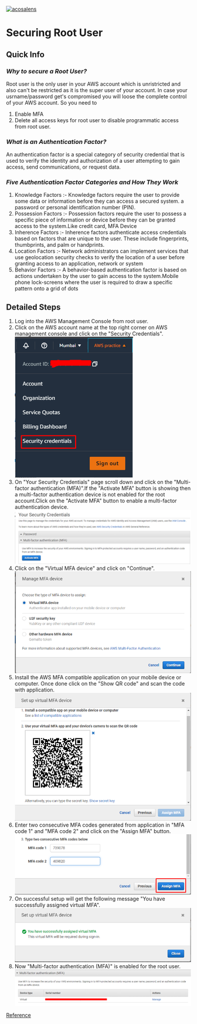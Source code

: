 [<img alt="acosalens" width="200px" src="https://assets.zyrosite.com//YBgqZbnEvkulw8yL/Acosa_logo-A3Qn5vgEezFDLaJ7.png" />](https://acosalens.com)

# Securing Root User

## Quick Info

### _Why to secure a Root User?_

Root user is the only user in your AWS account which is unristricted and also can't be restricted as it is the super user of your account. In case your usrname/password get's compromised you will loose the complete control of your AWS account. So you need to 
1. Enable MFA
2. Delete all access keys for root user to disable programmatic  access from root user.

### _What is an Authentication Factor?_

An authentication factor is a special category of security credential that is used to verify the identity and authorization of a user attempting to gain access, send communications, or request data.

### _Five Authentication Factor Categories and How They Work_

1. Knowledge Factors :- Knowledge factors require the user to provide some data or information before they can access a secured system. a password or personal identification number (PIN).
2. Possession Factors :- Possession factors require the user to possess a specific piece of information or device before they can be granted access to the system.Like credit card, MFA Device
3. Inherence Factors :- Inherence factors authenticate access credentials based on factors that are unique to the user. These include fingerprints, thumbprints, and palm or handprints.
4. Location Factors :- Network administrators can implement services that use geolocation security checks to verify the location of a user before granting access to an application, network or system
5. Behavior Factors :- A behavior-based authentication factor is based on actions undertaken by the user to gain access to the system.Mobile phone lock-screens where the user is required to draw a specific pattern onto a grid of dots



## Detailed Steps

1. Log into the AWS Management Console from root user.
2. Click on the AWS account name at the top right corner on AWS management console and click on the "Security Credentials".</br><img src="/Resources/IAM/01_Securing Root User/step_2.png"/>
3. On "Your Security Credentials" page scroll down and click on the "Multi-factor authentication (MFA)".If the "Activate MFA" button is showing then a multi-factor authentication device is not enabled for the root account.Click on the "Activate MFA" button to enable a multi-factor authentication device.</br><img src="/Resources/IAM/01_Securing Root User/step_3.png"/>
4. Click on the "Virtual MFA device" and click on "Continue". </br><img src="/Resources/IAM/01_Securing Root User/step_4.png"/>
5. Install the AWS MFA compatible application on your mobile device or computer. Once done click on the "Show QR code" and scan the code with application.</br><img src="/Resources/IAM/01_Securing Root User/step_5.png"/>
6. Enter two consecutive MFA codes generated from application in "MFA code 1" and "MFA code 2" and click on the "Assign MFA" button.</br><img src="/Resources/IAM/01_Securing Root User/step_6.png"/>
7. On successful setup will get the following message "You have successfully assigned virtual MFA". </br><img src="/Resources/IAM/01_Securing Root User/step_7.png"/>
8. Now "Multi-factor authentication (MFA)" is enabled for the root user.</br><img src="/Resources/IAM/01_Securing Root User/step_8.png"/>


[Reference](https://www.sumologic.com/glossary/authentication-factor/)
